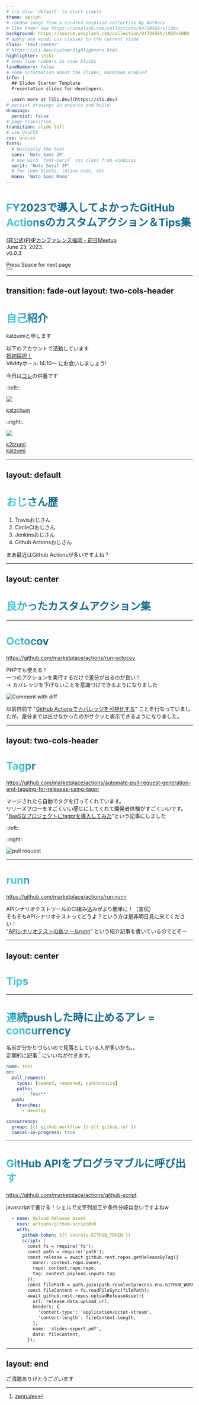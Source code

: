 ```yaml
---
# try also 'default' to start simple
theme: seriph
# random image from a curated Unsplash collection by Anthony
# like them? see https://unsplash.com/collections/94734566/slidev
background: https://source.unsplash.com/collection/94734566/1920x1080
# apply any windi css classes to the current slide
class: 'text-center'
# https://sli.dev/custom/highlighters.html
highlighter: shiki
# show line numbers in code blocks
lineNumbers: false
# some information about the slides, markdown enabled
info: |
  ## Slidev Starter Template
  Presentation slides for developers.

  Learn more at [Sli.dev](https://sli.dev)
# persist drawings in exports and build
drawings:
  persist: false
# page transition
transition: slide-left
# use UnoCSS
css: unocss
fonts:
  # basically the text
  sans: 'Noto Sans JP'
  # use with `font-serif` css class from windicss
  serif: 'Noto Serif JP'
  # for code blocks, inline code, etc.
  mono: 'Noto Sans Mono'
---
```


# FY2023で導入してよかったGitHub Actionsのカスタムアクション＆Tips集

[(非公式)PHPカンファレンス福岡・前日Meetup](https://prtimes.connpass.com/event/280691/)  
June 23, 2023.  
v0.0.3

<div class="pt-12">
  <span @click="$slidev.nav.next" class="px-2 py-1 rounded cursor-pointer" hover="bg-white bg-opacity-10">
    Press Space for next page <carbon:arrow-right class="inline"/>
  </span>
</div>

<div class="abs-br m-6 flex gap-2">
  <button @click="$slidev.nav.openInEditor()" title="Open in Editor" class="text-xl slidev-icon-btn opacity-50 !border-none !hover:text-white">
    <carbon:edit />
  </button>
  <a href="https://github.com/k2tzumi/github-actions-custom-actions-tips-fy2023/blob/main/slides.md" target="_blank" alt="GitHub"
    class="text-xl slidev-icon-btn opacity-50 !border-none !hover:text-white">
    <carbon-logo-github />
  </a>
</div>

<!--
The last comment block of each slide will be treated as slide notes. It will be visible and editable in Presenter Mode along with the slide. [Read more in the docs](https://sli.dev/guide/syntax.html#notes)
-->

---
transition: fade-out
layout: two-cols-header
---

# 自己紹介

katzumiと申します  

以下のアカウントで活動しています  
<fxemoji-partypopper /> [祝初採択！](https://fortee.jp/phpconfukuoka-2023/proposal/9af6e2bc-b64a-4287-baef-ee17ddd21560)  
VAddyホール <lucide-clock-2 /> 14:10〜 にお会いしましょう!   
  
今日は[コレ](https://fortee.jp/phpconfukuoka-2023/proposal/dee83699-f82c-4de9-96cb-eb189373507d)の供養です <twemoji-headstone />


::left::

<img src="https://pbs.twimg.com/profile_images/799890486773170176/KN4gKfS2_400x400.jpg" class="rounded-full w-40 mt-16 mr-12"/>

<logos-twitter /> [katzchum](https://twitter.com/katzchum)

::right::

<img src="https://avatars.githubusercontent.com/u/1182787?v=4" class="rounded-full w-40 mt-16 mr-12"/>

<logos-github-octocat /> [k2tzumi](https://github.com/k2tzumi)  
<simple-icons-zenn /> [katzumi](https://zenn.dev/katzumi)  



<style>
h1 {
  background-color: #2B90B6;
  background-image: linear-gradient(45deg, #4EC5D4 10%, #146b8c 20%);
  background-size: 100%;
  -webkit-background-clip: text;
  -moz-background-clip: text;
  -webkit-text-fill-color: transparent;
  -moz-text-fill-color: transparent;
}
</style>


---
layout: default
---

# おじさん歴

1. Travisおじさん <logos-travis-ci />
1. CircleCIおじさん <logos-circleci />
2. Jenkinsおじさん <devicon-jenkins />
3. Github Actionsおじさん <logos-github-actions />

まあ最近はGithub Actionsが多いですよね？

---
layout: center
---

# 良かったカスタムアクション集

---

# Octocov

https://github.com/marketplace/actions/run-octocov

PHPでも使える！  
一つのアクションを実行するだけで差分が出るのが良い！  
→ カバレッジを下げないことを意識づけできるようになりました

<img src="https://raw.githubusercontent.com/k1LoW/octocov-action/main/docs/comment_with_diff.png" class="h-50 rounded shadow" alt="Comment with diff" />

以前自前で "[GitHub Actionsでカバレッジを可視化する](https://zenn.dev/katzumi/articles/995df5abebc91e312167)" ことを行なっていましたが、差分までは出せなかったのがサクッと表示できるようになりました。

---
layout: two-cols-header
---

# Tagpr

https://github.com/marketplace/actions/automate-pull-request-generation-and-tagging-for-releases-using-tagpr

マージされたら自動でタグを打ってくれています。  
リリースフローをすごくいい感じにしてくれて開発者体験がすごくいいです。  
"[BaaSなプロジェクトにtagprを導入してみた](https://zenn.dev/katzumi/articles/introducing-tagpr-to-backend-as-a-service)"という記事にしました

::left::

<Tweet id="1576165379747246082" scale="0.7" />

::right::

<img src="http://songmu.github.io/images/ghzo/22-0830-0036-a8c809bd2e307295.png" class="h-50 rounded shadow" alt="pull request" />

<!-- 実はこのスライドの作成環境もGithub Actionsで管理されており、スライド自体がバージョンをナンバリングして管理できるようなっています -->

---

# runn

https://github.com/marketplace/actions/run-runn

APIシナリオテストツールのCI組み込みがより簡単に！（宣伝）  
そもそもAPIシナリオテストってどうよ？という方は是非明日見に来てください！  
"[APIシナリオテストの新ツールrunn](https://zenn.dev/katzumi/articles/api-scenario-testing-with-runn)" という紹介記事を書いているのでどぞー

<Tweet id="1561490586858770432" scale="0.7" />

---
layout: center
---

# Tips

---

# 連続pushした時に止めるアレ = concurrency

名前が分かりづらいので見落としている人が多いかも。。  
定期的に記事 [^1] にいいねが付きます。

```yaml {all|11-}
name: test
on:
  pull_request:
    types: [opened, reopened, synchronize]
    paths:
      - 'foo/**'
  push:
    branches:
      - develop

concurrency:
  group: ${{ github.workflow }}-${{ github.ref }}
  cancel-in-progress: true
```

[^1]: [zenn.dev](https://zenn.dev/katzumi/articles/using-concurrency-at-github-actions)

---

# GitHub APIをプログラマブルに呼び出す

https://github.com/marketplace/actions/github-script

javascriptで書ける！シェルで文字列加工や条件分岐は怠いですよねw

```yaml
  - name: Upload Release Asset
    uses: actions/github-script@v6
    with:
      github-token: ${{ secrets.GITHUB_TOKEN }}
      script: |
        const fs = require('fs');
        const path = require('path');
        const release = await github.rest.repos.getReleaseByTag({
          owner: context.repo.owner,
          repo: context.repo.repo,
          tag: context.payload.inputs.tag
        });
        const filePath = path.join(path.resolve(process.env.GITHUB_WORKSPACE), 'slides-export.pdf');
        const fileContent = fs.readFileSync(filePath);
        await github.rest.repos.uploadReleaseAsset({
          url: release.data.upload_url,
          headers: {
            'content-type': 'application/octet-stream',
            'content-length': fileContent.length,
          },
          name: 'slides-export.pdf',
          data: fileContent,
        });
```

---
layout: end
---

ご清聴ありがとうございます